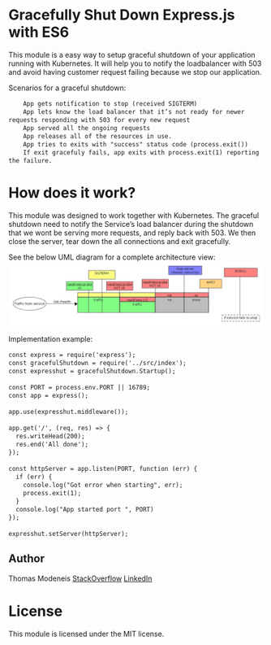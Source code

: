 # Gracefully Shut Down Express.js with ES6

This module is a easy way to setup graceful shutdown of your application running with Kubernetes.
It will help you to notify the loadbalancer with 503 and avoid having customer request failing because we stop our application.


Scenarios for a graceful shutdown:
```
    App gets notification to stop (received SIGTERM)
    App lets know the load balancer that it’s not ready for newer requests responding with 503 for every new request
    App served all the ongoing requests
    App releases all of the resources in use.
    App tries to exits with "success" status code (process.exit())
    If exit gracefuly fails, app exits with process.exit(1) reporting the failure.
```

# How does it work?
This module was designed to work together with Kubernetes. 
The graceful shutdown need to notify the Service’s load balancer during the shutdown that we wont be serving more requests, and reply back with 503. 
We then close the server, tear down the all connections and exit gracefully.

See the below UML diagram for a complete architecture view:
![UML](https://github.com/thomasmodeneis/graceful-shutdown-express-app/raw/master/graceful-shutdown-uml.jpg)

Implementation example:

```
const express = require('express');
const gracefulShutdown = require('../src/index');
const expresshut = gracefulShutdown.Startup();

const PORT = process.env.PORT || 16789;
const app = express();

app.use(expresshut.middleware());

app.get('/', (req, res) => {
  res.writeHead(200);
  res.end('All done');
});

const httpServer = app.listen(PORT, function (err) {
  if (err) {
    console.log("Got error when starting", err);
    process.exit(1);
  }
  console.log("App started port ", PORT)
});

expresshut.setServer(httpServer);
```


## Author
Thomas Modeneis
[StackOverflow](https://careers.stackoverflow.com/thomasmodeneis)
[LinkedIn](https://uk.linkedin.com/in/thomasmodeneis)

License
=======

This module is licensed under the MIT license.